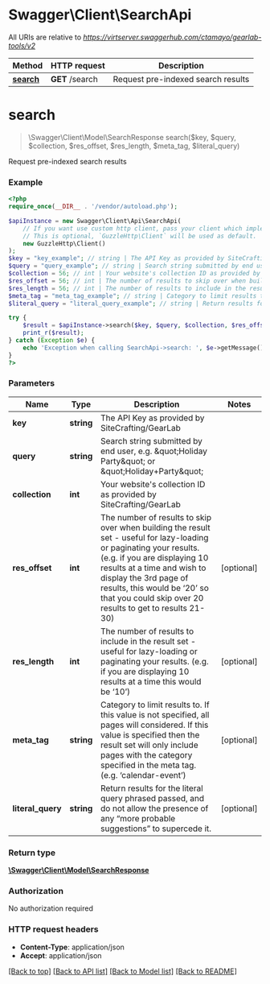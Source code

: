 # Swagger\Client\SearchApi

All URIs are relative to *https://virtserver.swaggerhub.com/ctamayo/gearlab-tools/v2*

Method | HTTP request | Description
------------- | ------------- | -------------
[**search**](SearchApi.md#search) | **GET** /search | Request pre-indexed search results


# **search**
> \Swagger\Client\Model\SearchResponse search($key, $query, $collection, $res_offset, $res_length, $meta_tag, $literal_query)

Request pre-indexed search results

### Example
```php
<?php
require_once(__DIR__ . '/vendor/autoload.php');

$apiInstance = new Swagger\Client\Api\SearchApi(
    // If you want use custom http client, pass your client which implements `GuzzleHttp\ClientInterface`.
    // This is optional, `GuzzleHttp\Client` will be used as default.
    new GuzzleHttp\Client()
);
$key = "key_example"; // string | The API Key as provided by SiteCrafting/GearLab
$query = "query_example"; // string | Search string submitted by end user, e.g. \"Holiday Party\" or \"Holiday+Party\"
$collection = 56; // int | Your website's collection ID as provided by SiteCrafting/GearLab
$res_offset = 56; // int | The number of results to skip over when building the result set - useful for lazy-loading or paginating your results. (e.g. if you are displaying 10 results at a time and wish to display the 3rd page of results, this would be ‘20’ so that you could skip over 20 results to get to results 21-30)
$res_length = 56; // int | The number of results to include in the result set - useful for lazy-loading or paginating your results. (e.g. if you are displaying 10 results at a time this would be ‘10’)
$meta_tag = "meta_tag_example"; // string | Category to limit results to. If this value is not specified, all pages will considered. If this value is specified then the result set will only include pages with the category specified in the meta tag. (e.g. ‘calendar-event’)
$literal_query = "literal_query_example"; // string | Return results for the literal query phrased passed, and do not allow the presence of any “more probable suggestions” to supercede it.

try {
    $result = $apiInstance->search($key, $query, $collection, $res_offset, $res_length, $meta_tag, $literal_query);
    print_r($result);
} catch (Exception $e) {
    echo 'Exception when calling SearchApi->search: ', $e->getMessage(), PHP_EOL;
}
?>
```

### Parameters

Name | Type | Description  | Notes
------------- | ------------- | ------------- | -------------
 **key** | **string**| The API Key as provided by SiteCrafting/GearLab |
 **query** | **string**| Search string submitted by end user, e.g. \&quot;Holiday Party\&quot; or \&quot;Holiday+Party\&quot; |
 **collection** | **int**| Your website&#39;s collection ID as provided by SiteCrafting/GearLab |
 **res_offset** | **int**| The number of results to skip over when building the result set - useful for lazy-loading or paginating your results. (e.g. if you are displaying 10 results at a time and wish to display the 3rd page of results, this would be ‘20’ so that you could skip over 20 results to get to results 21-30) | [optional]
 **res_length** | **int**| The number of results to include in the result set - useful for lazy-loading or paginating your results. (e.g. if you are displaying 10 results at a time this would be ‘10’) | [optional]
 **meta_tag** | **string**| Category to limit results to. If this value is not specified, all pages will considered. If this value is specified then the result set will only include pages with the category specified in the meta tag. (e.g. ‘calendar-event’) | [optional]
 **literal_query** | **string**| Return results for the literal query phrased passed, and do not allow the presence of any “more probable suggestions” to supercede it. | [optional]

### Return type

[**\Swagger\Client\Model\SearchResponse**](../Model/SearchResponse.md)

### Authorization

No authorization required

### HTTP request headers

 - **Content-Type**: application/json
 - **Accept**: application/json

[[Back to top]](#) [[Back to API list]](../../README.md#documentation-for-api-endpoints) [[Back to Model list]](../../README.md#documentation-for-models) [[Back to README]](../../README.md)

